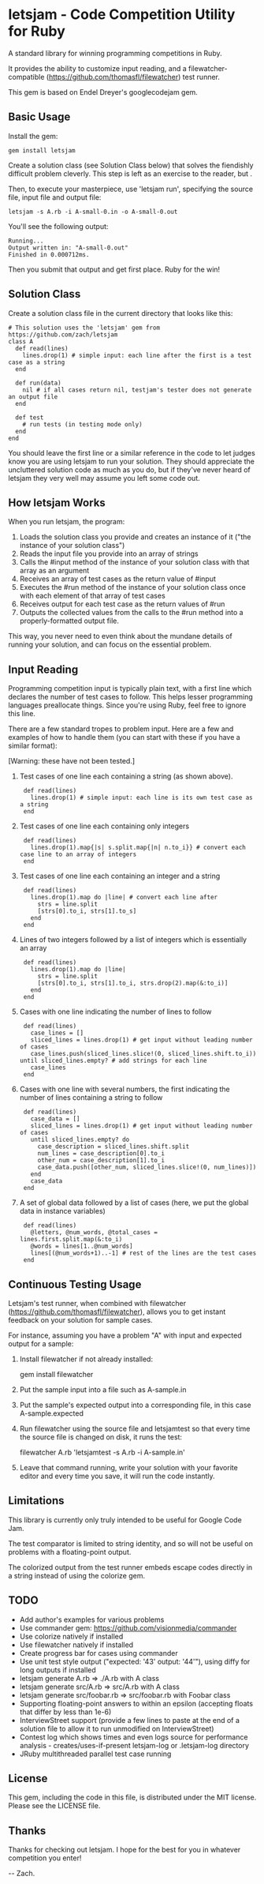 letsjam - Code Competition Utility for Ruby
====

A standard library for winning programming competitions in Ruby.

It provides the ability to customize input reading, and a filewatcher-compatible (https://github.com/thomasfl/filewatcher) test runner.

This gem is based on Endel Dreyer's googlecodejam gem.

Basic Usage
---

Install the gem:

	gem install letsjam
	
Create a solution class (see Solution Class below) that solves the fiendishly difficult problem cleverly. This step is left as an exercise to the reader, but .

Then, to execute your masterpiece, use 'letsjam run', specifying the source file, input file and output file:

	letsjam -s A.rb -i A-small-0.in -o A-small-0.out

You'll see the following output:

    Running...
    Output written in: "A-small-0.out"
    Finished in 0.000712ms.

Then you submit that output and get first place. Ruby for the win!

Solution Class
---

Create a solution class file in the current directory that looks like this:

	# This solution uses the 'letsjam' gem from https://github.com/zach/letsjam
	class A
	  def read(lines)
	    lines.drop(1) # simple input: each line after the first is a test case as a string
	  end

	  def run(data)
	    nil # if all cases return nil, testjam's tester does not generate an output file
	  end

	  def test
	    # run tests (in testing mode only)
	  end
	end

You should leave the first line or a similar reference in the code to let judges know you are using letsjam to run your solution. They should appreciate the uncluttered solution code as much as you do, but if they've never heard of letsjam they very well may assume you left some code out.

How letsjam Works
---

When you run letsjam, the program:

1. Loads the solution class you provide and creates an instance of it ("the instance of your solution class")
2. Reads the input file you provide into an array of strings
3. Calls the #input method of the instance of your solution class with that array as an argument
4. Receives an array of test cases as the return value of #input
5. Executes the #run method of the instance of your solution class once with each element of that array of test cases
6. Receives output for each test case as the return values of #run
7. Outputs the collected values from the calls to the #run method into a properly-formatted output file.

This way, you never need to even think about the mundane details of running your solution, and can focus on the essential problem.

Input Reading
---

Programming competition input is typically plain text, with a first line which declares the number of test cases to follow. This helps lesser programming languages preallocate things. Since you're using Ruby, feel free to ignore this line.

There are a few standard tropes to problem input. Here are a few and examples of how to handle them (you can start with these if you have a similar format):

[Warning: these have not been tested.]

1. Test cases of one line each containing a string (as shown above).

	    def read(lines)
	      lines.drop(1) # simple input: each line is its own test case as a string
	    end

2. Test cases of one line each containing only integers

	    def read(lines)
	      lines.drop(1).map{|s| s.split.map{|n| n.to_i}} # convert each case line to an array of integers
	    end

3. Test cases of one line each containing an integer and a string

	    def read(lines)
	      lines.drop(1).map do |line| # convert each line after
	        strs = line.split
	        [strs[0].to_i, strs[1].to_s]
		  end
	    end

3. Lines of two integers followed by a list of integers which is essentially an array

	    def read(lines)
	      lines.drop(1).map do |line|
	        strs = line.split
	        [strs[0].to_i, strs[1].to_i, strs.drop(2).map(&:to_i)]
	      end
	    end

4. Cases with one line indicating the number of lines to follow

	    def read(lines)
	      case_lines = []
	      sliced_lines = lines.drop(1) # get input without leading number of cases
	      case_lines.push(sliced_lines.slice!(0, sliced_lines.shift.to_i)) until sliced_lines.empty? # add strings for each line
		  case_lines
	    end

4. Cases with one line with several numbers, the first indicating the number of lines containing a string to follow

	    def read(lines)
	      case_data = []
	      sliced_lines = lines.drop(1) # get input without leading number of cases
	      until sliced_lines.empty? do
	        case_description = sliced_lines.shift.split
	        num_lines = case_description[0].to_i
	        other_num = case_description[1].to_i
	        case_data.push([other_num, sliced_lines.slice!(0, num_lines)])
	      end
		  case_data
	    end

5. A set of global data followed by a list of cases (here, we put the global data in instance variables)

	    def read(lines)
	      @letters, @num_words, @total_cases = lines.first.split.map(&:to_i)
	      @words = lines[1..@num_words]
	      lines[(@num_words+1)..-1] # rest of the lines are the test cases
		end

Continuous Testing Usage
---

Letsjam's test runner, when combined with filewatcher (https://github.com/thomasfl/filewatcher), allows you to get instant feedback on your solution for sample cases.

For instance, assuming you have a problem "A" with input and expected output for a sample:

1. Install filewatcher if not already installed:

	gem install filewatcher

2. Put the sample input into a file such as A-sample.in

3. Put the sample's expected output into a corresponding file, in this case A-sample.expected

4. Run filewatcher using the source file and letsjamtest so that every time the source file is changed on disk, it runs the test:

	filewatcher A.rb 'letsjamtest -s A.rb -i A-sample.in'

5. Leave that command running, write your solution with your favorite editor and every time you save, it will run the code instantly.

Limitations
---

This library is currently only truly intended to be useful for Google Code Jam.

The test comparator is limited to string identity, and so will not be useful on problems with a floating-point output.

The colorized output from the test runner embeds escape codes directly in a string instead of using the colorize gem.

TODO
---

- Add author's examples for various problems
- Use commander gem: https://github.com/visionmedia/commander
- Use colorize natively if installed
- Use filewatcher natively if installed
- Create progress bar for cases using commander
- Use unit test style output ("expected: '43' output: '44'"), using diffy for long outputs if installed
- letsjam generate A.rb => ./A.rb with A class
- letsjam generate src/A.rb => src/A.rb with A class
- letsjam generate src/foobar.rb => src/foobar.rb with Foobar class
- Supporting floating-point answers to within an epsilon (accepting floats that differ by less than 1e-6)
- InterviewStreet support (provide a few lines to paste at the end of a solution file to allow it to run unmodified on InterviewStreet)
- Contest log which shows times and even logs source for performance analysis - creates/uses-if-present letsjam-log or .letsjam-log directory
- JRuby multithreaded parallel test case running

License
---

This gem, including the code in this file, is distributed under the MIT license. Please see the LICENSE file.

Thanks
---

Thanks for checking out letsjam. I hope for the best for you in whatever competition you enter!

-- Zach.
